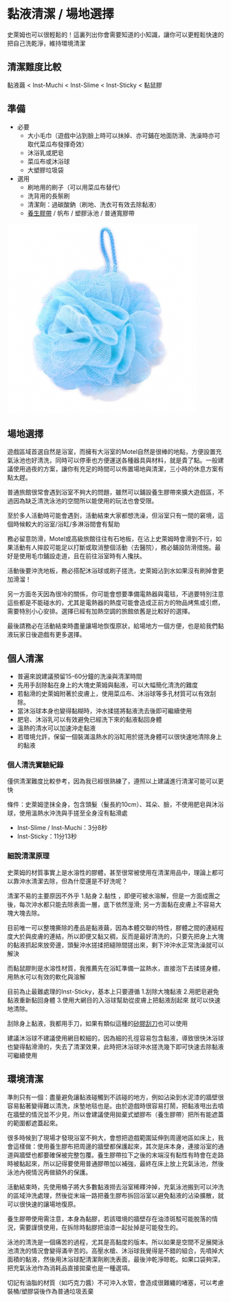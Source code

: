 黏液清潔 / 場地選擇
=====

史萊姆也可以很輕鬆的！這裏列出你會需要知道的小知識，讓你可以更輕鬆快速的把自己洗乾淨，維持環境清潔

## 清潔難度比較

黏液繭 < Inst-Muchi < Inst-Slime < Inst-Sticky < 黏鼠膠

## 準備

* 必要
  * 大小毛巾（遊戲中沾到臉上時可以抹掉、亦可鋪在地面防滑、洗澡時亦可取代菜瓜布發揮奇效）
  * 沐浴乳或肥皂
  * 菜瓜布或沐浴球
  * 大塑膠垃圾袋
* 選用
  * 刷地用的刷子（可以用菜瓜布替代）
  * 洗背用的長鬃刷
  * 清潔劑：過碳酸鈉（刷地、洗衣可有效去除黏液）
  * [養生膠帶](https://www.google.com/search?client=firefox-b-d&q=%E9%A4%8A%E7%94%9F%E8%86%A0%E5%B8%B6) / 帆布 / 塑膠泳池 / 普通寬膠帶

![沐浴球](imgs/clean_tool1.jpg)

## 場地選擇

遊戲區域首選自然是浴室，而擁有大浴室的Motel自然是很棒的地點，方便設置充氣泳池也好清洗，同時可以停車也方便運送各種器具與材料，就是貴了點。一般建議使用過夜的方案，讓你有充足的時間可以佈置場地與清潔，三小時的休息方案有點太趕。

普通旅館很常會遇到浴室不夠大的問題，雖然可以鋪設養生膠帶來擴大遊戲區，不過因為缺乏清洗泳池的空間所以能使用的玩法也會受限。

至於多人活動時可能會遇到，活動結束大家都想洗澡，但浴室只有一間的窘境，這個時候較大的浴室/浴缸/多淋浴間會有幫助

務必留意防滑，Motel或高級旅館往往有石地板，在沾上史萊姆時會滑到不行，如果活動有人摔跤可能足以打斷或取消整個活動（去醫院），務必鋪設防滑措施。最好是使用毛巾鋪設走道，且在前往浴室時有人攙扶。

活動後要沖洗地板，務必搭配沐浴球或刷子搓洗，史萊姆沾到水如果沒有刷掉會更加滑溜！

另一方面冬天因為很冷的關係，你可能會想要準備電熱器與電毯，不過要特別注意這些都是不能碰水的，尤其是電熱器的熱度可能會造成正前方的物品烤焦或引燃，需要特別小心安排。選擇已經有加熱空調的旅館依舊是比較好的選擇。

最後請務必在活動結束時盡量讓場地恢復原狀，給場地方一個方便，也是給我們黏液玩家日後遊戲有更多選擇。

## 個人清潔

* 普遍來說建議預留15-60分鐘的洗澡與清潔時間
* 先用手刮除黏在身上的大塊史萊姆與黏液，可以大幅簡化清洗的難度
* 若黏滑的史萊姆附著於皮膚上，使用菜瓜布、沐浴球等多孔材質可以有效刮除。
* 當沐浴球本身也變得黏糊時，沖水揉搓將黏液洗去後即可繼續使用
* 肥皂、沐浴乳可以有效避免已經洗下來的黏液黏回身體
* 溫熱的清水可以加速沖走黏液
* 若環境允許，保留一個裝滿溫熱水的浴缸用於搓洗身體可以很快速地清除身上的黏液

### 個人清洗實驗紀錄

僅供清潔難度比較參考，因為我已經很熟練了，遵照以上建議進行清潔可能可以更快

條件：史萊姆塗抹全身，包含頭髮（髮長約10cm）、耳朵、臉，不使用肥皂與沐浴球，使用溫熱水沖洗與手搓至全身沒有黏滑處

* Inst-Slime / Inst-Muchi：3分8秒
* Inst-Sticky：11分13秒

### 細說清潔原理

史萊姆的材質事實上是水溶性的膠體，甚至很常被使用在清潔用品中，理論上都可以靠沖水清潔去除，但為什麼還是不好洗呢？

清潔不易的主要原因不外乎 1.貼身 2.黏性 ，即便可被水溶解，但是一方面成團之後，每次沖水都只能去除表面一層，底下依然溼滑; 另一方面黏在皮膚上不容易大塊大塊去除。

目前唯一可以整塊撕除的產品是黏液繭，因為本體交聯的特性，膠體之間的連結程度大於與皮膚的連結，所以即便又黏又稠，反而是最好清洗的，只要先把身上大塊的黏液抓起來放旁邊，頭髮沖水搓揉把縫隙間搓出來，剩下沖沖水正常洗澡就可以解決

而黏鼠膠則是水溶性材質，我推薦先在浴缸準備一盆熱水，直接泡下去揉搓身體，用熱水可以有效的軟化與溶解

目前為止最難處理的Inst-Sticky，基本上只要遵循 1.刮除大塊黏液 2.用肥皂避免黏液重新黏回身體 3.使用大網目的入浴球幫助從皮膚上把黏液刮起來 就可以快速地清除。

刮除身上黏液，我都用手刀，如果有類似這種的[矽膠刮刀](https://www.muji.com/tw/products/cmdty/detail/4945247109139)也可以使用

建議沐浴球不建議使用網目較細的，因為細的孔徑容易包含黏液，導致很快沐浴球也變得黏滑滑的，失去了清潔效果，此時把沐浴球沖水搓洗幾下即可快速去除黏液可繼續使用

## 環境清潔

準則只有一個：盡量避免讓黏液碰觸到不該碰的地方，例如沾染到水泥漆的牆壁很容易黏著變得難以清洗，床墊地毯也是。由於遊戲時很容易打鬧，把黏液甩出去噴在牆壁的情況並不少見，所以會建議使用拋棄式塑膠布（養生膠帶）把所有能遮蓋的範圍都遮蓋起來。

很多時候到了現場才發現浴室不夠大，會想把遊戲範圍延伸到周邊地區如床上，我會這樣做：使用養生膠布把周邊的牆壁都保護起來，其次是床本身，連接浴室的通道與牆壁也都要確保被完整包覆。養生膠帶拉下之後的末端沒有黏性有時會在走路時被黏起來，所以記得要使用普通膠帶加以補強，最終在床上放上充氣泳池，然後泳池內視情況再做額外的保護。

活動結束時，先使用桶子將大多數黏液撈去浴室稀釋沖掉，充氣泳池搬到可以沖洗的區域沖洗處理，然後從末端一路把養生膠布拆回浴室以避免黏液的沾染擴散，就可以很快速的讓場地復原。

養生膠帶使用需注意，本身為黏膠，若該環境的牆壁存在油漆斑駁可能脫落的情況，需要謹慎使用，在拆除時黏膠把油漆一起扯掉是可能發生的。

泳池的清洗是一個痛苦的過程，尤其是高黏度的版本。所以如果是空間不足展開泳池清洗的情況會變得滿辛苦的。高壓水槍、沐浴球我覺得是不錯的組合，先噴掉大面積的黏液，然後用沐浴球配清潔劑刷洗表面，最後沖乾淨晾乾。如果口袋夠深，把充氣泳池作為消耗品直接拋棄也是一種選項。

切記有油脂的材質（如巧克力醬）不可沖入水管，會造成很難纏的堵塞，可以考慮裝桶/塑膠袋後作為普通垃圾丟棄